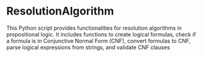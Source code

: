 # ResolutionAlgorithm
This Python script provides functionalities for resolution algorithms in propositional logic. It includes functions to create logical formulas, check if a formula is in Conjunctive Normal Form (CNF), convert formulas to CNF, parse logical expressions from strings, and validate CNF clauses
